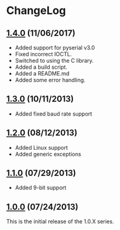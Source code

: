 # ChangeLog

## [1.4.0](https://github.com/commtech/pyserialfc/releases/tag/v1.4.0) (11/06/2017)
- Added support for pyserial v3.0
- Fixed incorrect IOCTL.
- Switched to using the C library.
- Added a build script.
- Added a README.md
- Added some error handling.

## [1.3.0](https://github.com/commtech/pyserialfc/releases/tag/v1.3.0) (10/11/2013)
- Added fixed baud rate support

## [1.2.0](https://github.com/commtech/pyserialfc/releases/tag/v1.2.0) (08/12/2013)
- Added Linux support
- Added generic exceptions

## [1.1.0](https://github.com/commtech/pyserialfc/releases/tag/v1.1.0) (07/29/2013)
- Added 9-bit support

## [1.0.0](https://github.com/commtech/pyserialfc/releases/tag/v1.0.0) (07/24/2013)
This is the initial release of the 1.0.X series.
